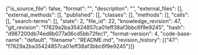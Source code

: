 {"is_source_file": false, "format": "", "description": "", "external_files": [], "external_methods": [], "published": [], "classes": [], "methods": [], "calls": [], "search-terms": [], "state": 2, "file_id": 22, "knowledge_revision": 47, "git_revision": "f7629a2ba35424857ca01eff38af3bbc6f9e9245", "hash": "d987200db74ed8b077a06cd5bb72fec1", "format-version": 4, "code-base-name": "default", "filename": "README.md", "revision_history": [{"47": "f7629a2ba35424857ca01eff38af3bbc6f9e9245"}]}
